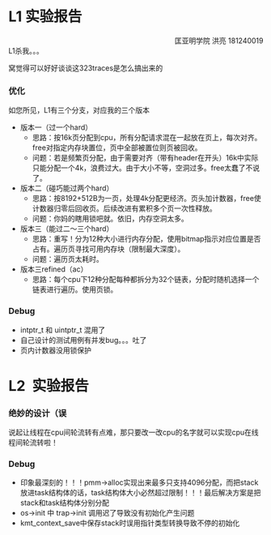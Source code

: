 # L1 实验报告

<div style="text-align: right"> 匡亚明学院 洪亮 181240019 </div>
L1杀我。。。

窝觉得可以好好谈谈这323traces是怎么搞出来的

### 优化

如您所见，L1有三个分支，对应我的三个版本

* 版本一（过一个hard）
  - 思路：按16k页分配到cpu，所有分配请求混在一起放在页上，每次对齐。free对指定内存块置位，页中全部被置位则页被回收。
  - 问题：若是频繁页分配，由于需要对齐（带有header在开头）16k中实际只能分配一个4k，浪费过大。由于大小不等，空洞过多。free太蠢了不说了。
* 版本二（碰巧能过两个hard）
  - 思路：按8192+512B为一页，处理4k分配更经济。页头加计数器，free使计数器归零后回收页。后续改进有累积多个页一次性释放。
  - 问题：你妈的瞎用锁吧就。依旧，内存空洞太多。
* 版本三（能过二～三个hard）
  - 思路：重写！分为12种大小进行内存分配，使用bitmap指示对应位置是否占有。遍历页寻找可用内存块（限制最大深度）。
  - 问题：遍历页太耗时。
* 版本三refined（ac）
  - 思路：每个cpu下12种分配每种都拆分为32个链表，分配时随机选择一个链表进行遍历。使用页锁。

### Debug

* intptr_t 和 uintptr_t 混用了
* 自己设计的测试用例有并发bug。。。吐了
* 页内计数器没用锁保护



# L2  实验报告

### 绝妙的设计（误

说起让线程在cpu间轮流转有点难，那只要改一改cpu的名字就可以实现cpu在线程间轮流转啦！

### Debug

* 印象最深刻的！！！pmm->alloc实现出来最多只支持4096分配，而把stack放进task结构体的话，task结构体大小必然超过限制！！！最后解决方案是把stack和task结构体分别分配
* os->init 中 trap->init 调用迟了导致没有初始化产生问题
* kmt_context_save中保存stack时误用指针类型转换导致不停的初始化